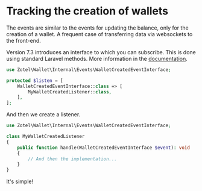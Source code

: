 # Tracking the creation of wallets

The events are similar to the events for updating the balance, only for the creation of a wallet. A frequent case of transferring data via websockets to the front-end.

Version 7.3 introduces an interface to which you can subscribe.
This is done using standard Laravel methods.
More information in the [documentation](https://laravel.com/docs/8.x/events).

```php
use Zotel\Wallet\Internal\Events\WalletCreatedEventInterface;

protected $listen = [
    WalletCreatedEventInterface::class => [
        MyWalletCreatedListener::class,
    ],
];
```

And then we create a listener.

```php
use Zotel\Wallet\Internal\Events\WalletCreatedEventInterface;

class MyWalletCreatedListener
{
    public function handle(WalletCreatedEventInterface $event): void
    {
        // And then the implementation...
    }
}
```

It's simple!

